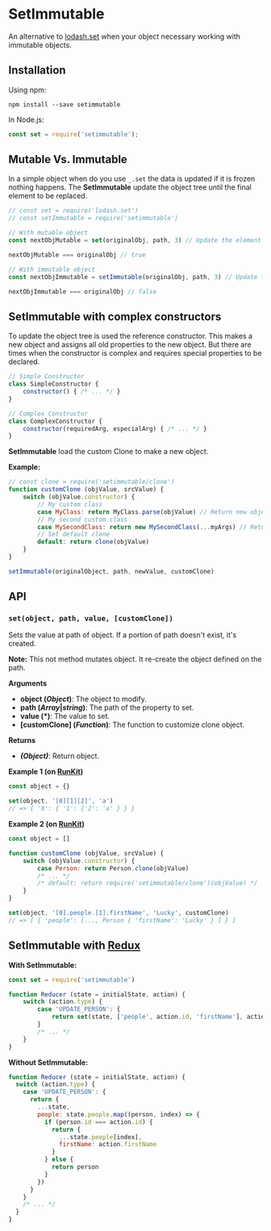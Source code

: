 # SetImmutable
An alternative to [lodash.set][] when your object necessary working with immutable objects.

## Installation
Using npm:

    npm install --save setimmutable

In Node.js:

```javascript
const set = require('setimmutable');
```

## Mutable Vs. Immutable
In a simple object when do you use `_.set` the data is updated if it is frozen nothing happens. The **SetImmutable** update the object tree until the final element to be replaced.

```javascript
// const set = require('lodash.set')
// const setImmutable = require('setimmutable')

// With mutable object
const nextObjMutable = set(originalObj, path, 3) // Update the element and return the original object.

nextObjMutable === originalObj // true

// With immutable object
const nextObjImmutable = setImmutable(originalObj, path, 3) // Update the tree element and return a new object.

nextObjImmutable === originalObj // false
```

## SetImmutable with complex constructors
To update the object tree is used the reference constructor. This makes a new object and assigns all old properties to the new object. But there are times when the constructor is complex and requires special properties to be declared.

```javascript
// Simple Constructor
class SimpleConstructor {
    constructor() { /* ... */ }
}

// Complex Constructor
class ComplexConstructor {
    constructor(requiredArg, especialArg) { /* ... */ }
}
```

**SetImmutable** load the custom Clone to make a new object.

**Example:**

```javascript
// const clone = require('setimmutable/clone')
function customClone (objValue, srcValue) {
    switch (objValue.constructor) {
        // My custom class
        case MyClass: return MyClass.parse(objValue) // Return new object instance of MyClass
        // My second custom class
        case MySecondClass: return new MySecondClass(...myArgs) // Return new object instance of MySecondClass
        // Set default clone
        default: return clone(objValue)
    }
}

setImmutable(originalObject, path, newValue, customClone)
```

## API

### `set(object, path, value, [customClone])`
Sets the value at path of object. If a portion of path doesn't exist, it's created.

**Note:** This not method mutates object. It re-create the object defined on the path.

**Arguments**

- **object (*Object*)**: The object to modify.
- **path (*Array*|*string*)**: The path of the property to set.
- **value (*)**: The value to set.
- **[customClone] (*Function*)**: The function to customize clone object.

**Returns**

- ***(Object)***: Return object.

**Example 1 (on [RunKit](https://runkit.com/jondotsoy/setimmutable-example-1))**

```javascript
const object = {}

set(object, '[0][1][2]', 'a')
// => { '0': { '1': {'2': 'a' } } }
```

**Example 2 (on [RunKit](https://runkit.com/jondotsoy/setimmutable-example-2))**

```javascript
const object = []

function customClone (objValue, srcValue) {
    switch (objValue.constructor) {
        case Person: return Person.clone(objValue)
        /* ... */
        /* default: return require('setimmutable/clone')(objValue) */
    }
}

set(object, '[0].people.[1].firstName', 'Lucky', customClone)
// => [ { 'people': [..., Person { 'firstName': 'Lucky' } ] } ]
```


## SetImmutable with [Redux][redux]

**With SetImmutable:**

```javascript
const set = require('setimmutable')

function Reducer (state = initialState, action) {
    switch (action.type) {
        case 'UPDATE_PERSON': {
            return set(state, ['people', action.id, 'firstName'], action.firstName)
        }
        /* ... */
    }
}
```

**Without SetImmutable:**
```javascript
function Reducer (state = initialState, action) {
  switch (action.type) {
    case 'UPDATE_PERSON': {
      return {
        ...state,
        people: state.people.map((person, index) => {
          if (person.id === action.id) {
            return {
              ...state.people[index],
              firstName: action.firstName
            }
          } else {
            return person
          }
        })
      }
    }
    /* ... */
  }
}
```



[lodash.set]: https://lodash.com/docs#set "_.set(object, path, value)"
[redux]: http://redux.js.org/ "Redux is a predictable state container for JavaScript apps."
